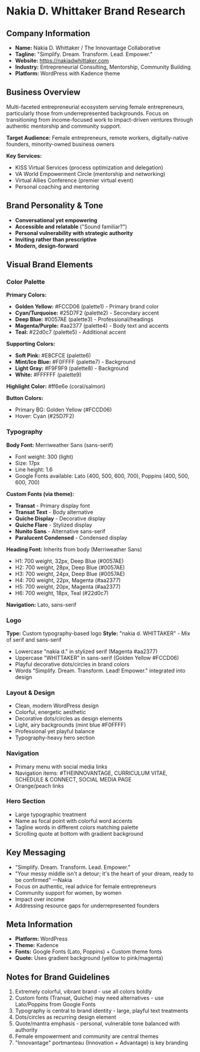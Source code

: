 # Nakia D. Whittaker Brand Research

## Company Information
- **Name:** Nakia D. Whittaker / The Innovantage Collaborative
- **Tagline:** "Simplify. Dream. Transform. Lead. Empower."
- **Website:** https://nakiadwhittaker.com
- **Industry:** Entrepreneurial Consulting, Mentorship, Community Building
- **Platform:** WordPress with Kadence theme

## Business Overview
Multi-faceted entrepreneurial ecosystem serving female entrepreneurs, particularly those from underrepresented backgrounds. Focus on transitioning from income-focused work to impact-driven ventures through authentic mentorship and community support.

**Target Audience:** Female entrepreneurs, remote workers, digitally-native founders, minority-owned business owners

**Key Services:**
- KISS Virtual Services (process optimization and delegation)
- VA World Empowerment Circle (mentorship and networking)
- Virtual Allies Conference (premier virtual event)
- Personal coaching and mentoring

## Brand Personality & Tone
- **Conversational yet empowering**
- **Accessible and relatable** ("Sound familiar?")
- **Personal vulnerability with strategic authority**
- **Inviting rather than prescriptive**
- **Modern, design-forward**

## Visual Brand Elements

### Color Palette
**Primary Colors:**
- **Golden Yellow:** #FCCD06 (palette1) - Primary brand color
- **Cyan/Turquoise:** #25D7F2 (palette2) - Secondary accent
- **Deep Blue:** #0057AE (palette3) - Professional/headings
- **Magenta/Purple:** #aa2377 (palette4) - Body text and accents
- **Teal:** #22d0c7 (palette5) - Additional accent

**Supporting Colors:**
- **Soft Pink:** #E8CFCE (palette6)
- **Mint/Ice Blue:** #F0FFFF (palette7) - Background
- **Light Gray:** #F9F9F9 (palette8) - Background
- **White:** #FFFFFF (palette9)

**Highlight Color:** #ff6e6e (coral/salmon)

**Button Colors:**
- Primary BG: Golden Yellow (#FCCD06)
- Hover: Cyan (#25D7F2)

### Typography
**Body Font:** Merriweather Sans (sans-serif)
- Font weight: 300 (light)
- Size: 17px
- Line height: 1.6
- Google Fonts available: Lato (400, 500, 600, 700), Poppins (400, 500, 600, 700)

**Custom Fonts (via theme):**
- **Transat** - Primary display font
- **Transat Text** - Body alternative
- **Quiche Display** - Decorative display
- **Quiche Flare** - Stylized display
- **Nunito Sans** - Alternative sans-serif
- **Paralucent Condensed** - Condensed display

**Heading Font:** Inherits from body (Merriweather Sans)
- H1: 700 weight, 32px, Deep Blue (#0057AE)
- H2: 700 weight, 28px, Deep Blue (#0057AE)
- H3: 700 weight, 24px, Deep Blue (#0057AE)
- H4: 700 weight, 22px, Magenta (#aa2377)
- H5: 700 weight, 20px, Magenta (#aa2377)
- H6: 700 weight, 18px, Teal (#22d0c7)

**Navigation:** Lato, sans-serif

### Logo
**Type:** Custom typography-based logo
**Style:** "nakia d. WHITTAKER" - Mix of serif and sans-serif
- Lowercase "nakia d." in stylized serif (Magenta #aa2377)
- Uppercase "WHITTAKER" in sans-serif (Golden Yellow #FCCD06)
- Playful decorative dots/circles in brand colors
- Words "Simplify. Dream. Transform. Lead! Empower." integrated into design

### Layout & Design
- Clean, modern WordPress design
- Colorful, energetic aesthetic
- Decorative dots/circles as design elements
- Light, airy backgrounds (mint blue #F0FFFF)
- Professional yet playful balance
- Typography-heavy hero section

### Navigation
- Primary menu with social media links
- Navigation items: #THEINNOVANTAGE, CURRICULUM VITAE, SCHEDULE & CONNECT, SOCIAL MEDIA PAGE
- Orange/peach links

### Hero Section
- Large typographic treatment
- Name as focal point with colorful word accents
- Tagline words in different colors matching palette
- Scrolling quote at bottom with gradient background

## Key Messaging
- "Simplify. Dream. Transform. Lead. Empower."
- "Your messy middle isn't a detour; it's the heart of your dream, ready to be confirmed" —Nakia
- Focus on authentic, real advice for female entrepreneurs
- Community support for women, by women
- Impact over income
- Addressing resource gaps for underrepresented founders

## Meta Information
- **Platform:** WordPress
- **Theme:** Kadence
- **Fonts:** Google Fonts (Lato, Poppins) + Custom theme fonts
- **Quote:** Uses gradient background (yellow to pink/magenta)

## Notes for Brand Guidelines
1. Extremely colorful, vibrant brand - use all colors boldly
2. Custom fonts (Transat, Quiche) may need alternatives - use Lato/Poppins from Google Fonts
3. Typography is central to brand identity - large, playful text treatments
4. Dots/circles as recurring design element
5. Quote/mantra emphasis - personal, vulnerable tone balanced with authority
6. Female empowerment and community are central themes
7. "Innovantage" portmanteau (Innovation + Advantage) is key branding
